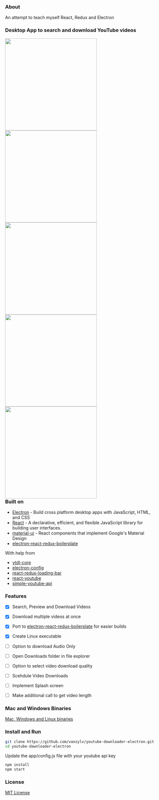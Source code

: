 ### About

An attempt to teach myself React, Redux and Electron

### Desktop App to search and download YouTube videos
<div style="float:left">
<img src="https://i.imgur.com/Tu4yVRn.png" width="300">

<img src="https://i.imgur.com/Jr7rybd.png" width="300">

<img src="https://i.imgur.com/tU9Uvpw.png" width="300">

<img src="https://i.imgur.com/ORMi6hm.png" width="300">

<img src="https://i.imgur.com/VWLuLou.png" width="300">
</div>

### Built on

 - [Electron](https://github.com/electron/electron) - Build cross platform desktop apps with JavaScript, HTML, and CSS 
 - [React](https://github.com/facebook/react) - A declarative, efficient, and flexible JavaScript library for building user interfaces.
 - [material-ui](https://github.com/mui-org/material-ui) - React components that implement Google's Material Design
 - [electron-react-redux-boilerplate](https://github.com/jschr/electron-react-redux-boilerplate)

With help from
 - [ytdl-core](https://github.com/fent/node-ytdl-core)
 - [electron-config](https://github.com/sindresorhus/electron-store)
 - [react-redux-loading-bar](https://github.com/mironov/react-redux-loading-bar)
 - [react-youtube](https://github.com/troybetz/react-youtube)
 - [simple-youtube-api](https://github.com/HyperCoder2975/simple-youtube-api)

### Features
 - [x] Search, Preview and Download Videos
 - [x] Download multiple videos at once
 - [x] Port to [electron-react-redux-boilerplate](https://github.com/jschr/electron-react-redux-boilerplate) for easier builds
 - [x] Create Linux executable
 - [ ] Option to download Audio Only
 - [ ] Open Downloads folder in file explorer
 - [ ] Option to select video download quality
 - [ ] Scehdule Video Downloads
 - [ ] Implement Splash screen
 - [ ] Make additional call to get video length
 

### Mac and Windows Binaries

[Mac, Windows and Linux binaries](https://github.com/vanzylv/youtube-downloader-electron/releases/)

### Install and Run

```bash
git clone https://github.com/vanzylv/youtube-downloader-electron.git
cd youtube-downloader-electron
```

Update the app/config.js file with your youtube api key

```bash
npm install
npm start
```

### License
[MIT License](LICENSE)

 
 